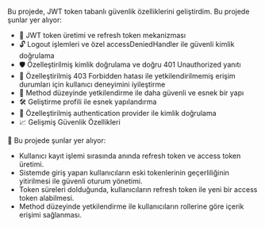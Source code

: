 Bu projede, JWT token tabanlı güvenlik özelliklerini geliştirdim. Bu projede şunlar yer alıyor:

* 🔑 JWT token üretimi ve refresh token mekanizması
* 🔓 Logout işlemleri ve özel accessDeniedHandler ile güvenli kimlik doğrulama
* 🛡️ Özelleştirilmiş kimlik doğrulama ve doğru 401 Unauthorized yanıtı
* 🚫 Özelleştirilmiş 403 Forbidden hatası ile yetkilendirilmemiş erişim durumları için kullanıcı deneyimini iyileştirme
* 📜 Method düzeyinde yetkilendirme ile daha güvenli ve esnek bir yapı
* 🛠️ Geliştirme profili ile esnek yapılandırma
* 🔐 Özelleştirilmiş authentication provider ile kimlik doğrulama
* 📈 Gelişmiş Güvenlik Özellikleri

🔑 Bu projede şunlar yer alıyor:
* Kullanıcı kayıt işlemi sırasında anında refresh token ve access token üretimi.
* Sistemde giriş yapan kullanıcıların eski tokenlerinin geçerliliğinin yitirilmesi ile güvenli oturum yönetimi.
* Token süreleri dolduğunda, kullanıcıların refresh token ile yeni bir access token alabilmesi.
* Method düzeyinde yetkilendirme ile kullanıcıların rollerine göre içerik erişimi sağlanması.
